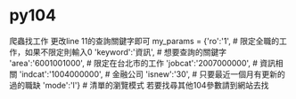 # py104
爬蟲找工作
更改line 11的查詢關鍵字即可
my_params = {'ro':'1', # 限定全職的工作，如果不限定則輸入0
             'keyword':'資訊', # 想要查詢的關鍵字
             'area':'6001001000', # 限定在台北市的工作
             'jobcat':'2007000000', # 資訊相關
             'indcat':'1004000000', # 金融公司
             'isnew':'30', # 只要最近一個月有更新的過的職缺
             'mode':'l'} # 清單的瀏覽模式
若要找尋其他104參數請到網站去找
